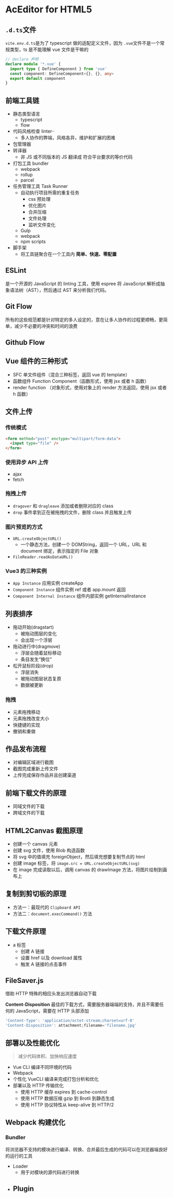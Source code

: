 # AcEditor for HTML5

## `.d.ts`文件

`vite.env.d.ts`是为了 typescript 做的适配定义文件，因为 `.vue`文件不是一个常规类型，ts 是不能理解 vue 文件是干嘛的

```ts
// declare 声明
declare module '*.vue' {
  import type { DefineComponent } from 'vue'
  const component: DefineComponent<{}, {}, any>
  export default component
}
```

## 前端工具链

- 静态类型语言
  - typescript
  - flow
- 代码风格检查 linter··
  - 多人协作的弊端，风格各异，维护和扩展的困难
- 包管理器
- 转译器
  - 非 JS 或不同版本的 JS 翻译成 符合平台要求的等价代码
- 打包工具 bundler
  - webpack
  - rollup
  - parcel
- 任务管理工具 Task Runner
  - 自动执行项目所需的重复任务
    - css 预处理
    - 优化图片
    - 合并压缩
    - 文件处理
    - 监听文件变化
  - Gulp
  - webpack
  - npm scripts
- 脚手架
  - 将工具链聚合在一个工具内 **简单、快速、零配置**

## ESLint

是一个开源的 JavaScript 的 linting 工具，使用 espree 将 JavaScript 解析成抽象语法树（AST），然后通过 AST 来分析我们代码。

## Git Flow

所有的这些规范都是针对特定的多人设定的，意在让多人协作的过程更顺畅，更简单，减少不必要的冲突和时间的浪费

## Github Flow

## Vue 组件的三种形式

- SFC 单文件组件（混合三种标签，返回 vue 的 template）
- 函数组件 Function Component（函数形式，使用 jsx 或者 h 函数）
- render function （对象形式，使用对象上的 render 方法返回，使用 jsx 或者 h 函数）

## 文件上传

### 传统模式

```html
<form method="post" enctype="multipart/form-data">
  <input type="file" />
</form>
```

### 使用异步 API 上传

- ajax
- fetch

### 拖拽上传

- `dragover` 和 `dragleave` 添加或者删除对应的 class
- `drop` 事件拿到正在被拖拽的文件，删除 class 并且触发上传

### 图片预览的方式

- `URL.createObjectURL()`
  - 一个静态方法，创建一个 DOMString，返回一个 URL，URL 和 document 绑定，表示指定的 File 对象
- `FileReader.readAsDataURL()`

### Vue3 的三种实例

- `App Instance` 应用实例 createApp
- `Component Instance` 组件实例 ref 或者 app.mount 返回
- `Component Internal Instance` 组件内部实例 getInternalInstance

## 列表排序

- 拖动开始(dragstart)
  - 被拖动图层的变化
  - 会出现一个浮层
- 拖动进行中(dragmove)
  - 浮层会随着鼠标移动
  - 条目发生“换位”
- 松开鼠标阶段(drop)
  - 浮层消失
  - 被拖动图层状态复原
  - 数据被更新

### 拖拽

- 元素拖拽移动
- 元素拖拽改变大小
- 快捷键的实现
- 撤销和重做

## 作品发布流程

- 对编辑区域进行截图
- 截图完成重新上传文件
- 上传完成保存作品并且创建渠道

## 前端下载文件的原理

- 同域文件的下载
- 跨域文件的下载

## HTML2Canvas 截图原理

- 创建一个 canvas 元素
- 创建 svg 文件，使用 Blob 构造函数
- 将 svg 中的值填充 foreignObject，然后填充想要复制节点的 html
- 创建 image 标签，将 `image.src = URL.createObjectURL(svg)`
- 在 image 完成读取以后，调用 canvas 的 drawImage 方法，将图片绘制到画布上

## 复制到剪切板的原理

- 方法一：最现代的 `Clipboard API`
- 方法二：`document.execCommand()` 方法

## 下载文件原理

- a 标签
  - 创建 A 链接
  - 设置 href 以及 download 属性
  - 触发 A 链接的点击事件

## FileSaver.js

借助 HTTP 特殊的相应头发出浏览器自动下载

**Content-Disposition** 最佳的下载方式，需要服务器端端的支持，并且不需要任何的 JavaScript，需要在 HTTP 头部添加

```js
'Content-Type': 'application/octet-stream;charset=urf-8'
'Content-Disposition': attachment;filename='filename.jpg'
```

## 部署以及性能优化

> 减少代码体积、加快响应速度

- Vue CLI 编译不同环境的代码
- Webpack
- 个性化 VueCLI 编译来完成打包分析和优化
- 部署以及 HTTP 传输优化
  - 使用 HTTP 缓存 expires 到 cache-control
  - 使用 HTTP 数据压缩 gzip 到 Brotli 到静态生成
  - 使用 HTTP 协议特性从 keep-alive 到 HTTP/2

## Webpack 构建优化

### Bundler

将浏览器不支持的模块进行编译、转换、合并最后生成的代码可以在浏览器端良好的运行的工具

- Loader
  - 用于对模块的源代码进行转换
- Plugin
  -
